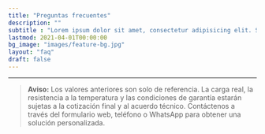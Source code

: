 ```yaml
---
title: "Preguntas frecuentes"
description: ""
subtitle : "Lorem ipsum dolor sit amet, consectetur adipisicing elit. Sequi, repudiandae."
lastmod: 2021-04-01T00:00:00
bg_image: "images/feature-bg.jpg"
layout: "faq"
draft: false
---
```


---

> **Aviso:** Los valores anteriores son solo de referencia. La carga real, la resistencia a la temperatura y las condiciones de garantía estarán sujetas a la cotización final y al acuerdo técnico. Contáctenos a través del formulario web, teléfono o WhatsApp para obtener una solución personalizada.
